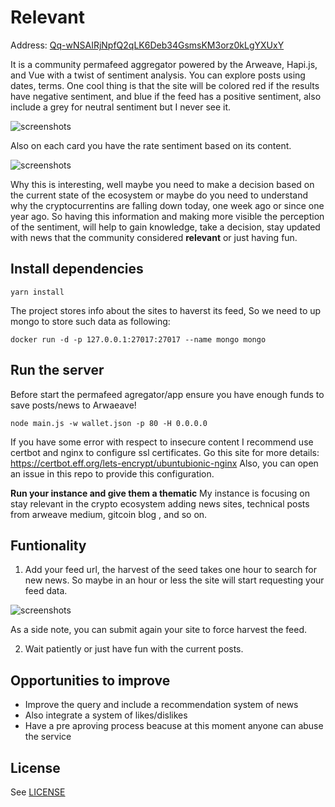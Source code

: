 # Relevant

Address: [Qq-wNSAIRjNpfQ2qLK6Deb34GsmsKM3orz0kLgYXUxY](https://viewblock.io/arweave/address/Qq-wNSAIRjNpfQ2qLK6Deb34GsmsKM3orz0kLgYXUxY)

It is a community permafeed aggregator powered by the Arweave, Hapi.js, and Vue with a twist of sentiment analysis.
You can explore posts using dates, terms. One cool thing is that the site will be colored red if the results have negative sentiment, and blue if the feed has a positive sentiment, also include a grey for neutral sentiment but I never see it.

![screenshots](/screnshots/feed_sentiment.png)

Also on each card you have the rate sentiment based on its content.

![screenshots](/screnshots/post.png)

Why this is interesting, well maybe you need to make a decision based on the current state of the ecosystem or maybe do you need to understand why the cryptocurrentins are falling down today, one week ago or since one year ago. So having this information and making more visible the perception of the sentiment, will help to gain knowledge, take a decision, stay updated with news that the community considered **relevant** or just having fun.


## Install dependencies

```
yarn install
```

The project stores info about the sites to haverst its feed, So we need to up mongo to store such data as following:
```
docker run -d -p 127.0.0.1:27017:27017 --name mongo mongo
```

## Run the server
Before start the permafeed agregator/app ensure you have enough funds to save posts/news to Arwaeave!
```
node main.js -w wallet.json -p 80 -H 0.0.0.0
```

If you have some error with respect to insecure content I recommend use certbot and nginx to configure ssl certificates. Go this site for more details: https://certbot.eff.org/lets-encrypt/ubuntubionic-nginx
Also, you can open an issue in this repo to provide this configuration.

**Run your instance and give them a thematic**
My instance is focusing on stay relevant in the crypto ecosystem adding news sites, technical posts from arweave medium, gitcoin blog , and so on.


## Funtionality
1. Add your feed url, the harvest of the seed takes one hour to search for new news. So maybe in an hour or less the site will start requesting your feed data.

![screenshots](/screnshots/add_feed.png)

As a side note, you can submit again your site to force harvest the feed.

2. Wait patiently or just have fun with the current posts.


## Opportunities to improve
- Improve the query and include a recommendation system of news
- Also integrate a system of likes/dislikes
- Have a pre aproving process beacuse at this moment anyone can abuse the service


## License
See [LICENSE](/LICENSE)
